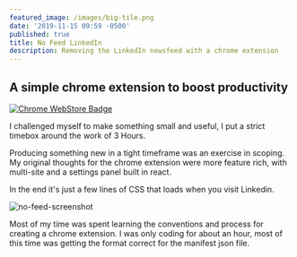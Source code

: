 ```yaml
---
featured_image: /images/big-tile.png
date: '2019-11-15 09:59 -0500'
published: true
title: No Feed LinkedIn
description: Removing the LinkedIn newsfeed with a chrome extension
---
```

## A simple chrome extension to boost productivity

[![Chrome WebStore Badge]({{site.baseurl}}/images/ChromeWebStore_Badge_v2_340x96.png)](https://chrome.google.com/webstore/detail/no-feed-linkedin/fhjdnnefemijiadjmmafafonjoicedhd "Chrome Store Link")

I challenged myself to make something small and useful, I put a strict timebox around the work of 3 Hours.

Producing something new in a tight timeframe was an exercise in scoping. My original thoughts for the chrome extension were more feature rich, with multi-site and a settings panel built in react. 

In the end it's just a few lines of CSS that loads when you visit Linkedin. 

![no-feed-screenshot]({{site.baseurl}}/images/ne-feedas.png)

Most of my time was spent learning the conventions and process for creating a chrome extension. I was only coding for about an hour, most of this time was getting the format correct for the manifest json file.
